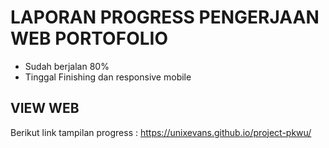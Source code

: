 # LAPORAN PROGRESS PENGERJAAN WEB PORTOFOLIO
- Sudah berjalan 80%
- Tinggal Finishing dan responsive mobile

## VIEW WEB
Berikut link tampilan progress :
https://unixevans.github.io/project-pkwu/
